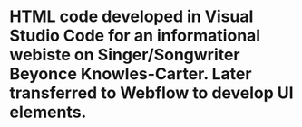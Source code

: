 # HTML code developed in Visual Studio Code for an informational webiste on Singer/Songwriter Beyonce Knowles-Carter. Later transferred to Webflow to develop UI elements.
